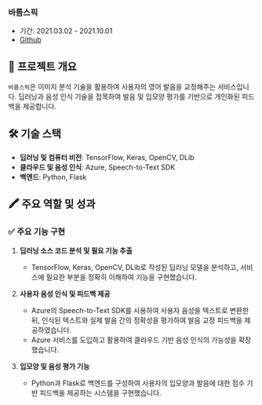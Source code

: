 ### **바름스픽**

- 기간: 2021.03.02 - 2021.10.01
- [Github](https://github.com/Barum-Speak/barumLipNet)

## 📌 프로젝트 개요

`바름스픽`은 이미지 분석 기술을 활용하여 사용자의 영어 발음을 교정해주는 서비스입니다. 
딥러닝과 음성 인식 기술을 접목하여 발음 및 입모양 평가를 기반으로 개인화된 피드백을 제공합니다.

## 🛠 기술 스택

- **딥러닝 및 컴퓨터 비전**: TensorFlow, Keras, OpenCV, DLib
- **클라우드 및 음성 인식**: Azure, Speech-to-Text SDK
- **백엔드**: Python, Flask

## 🖍 주요 역할 및 성과

### ✅ 주요 기능 구현

1. **딥러닝 소스 코드 분석 및 필요 기능 추출**
    - TensorFlow, Keras, OpenCV, DLib로 작성된 딥러닝 모델을 분석하고, 서비스에 필요한 부분을 정확히 이해하여 기능을 구현했습니다.

2. **사용자 음성 인식 및 피드백 제공**
    - Azure의 Speech-to-Text SDK를 사용하여 사용자 음성을 텍스트로 변환한 뒤, 인식된 텍스트와 실제 발음 간의 정확성을 평가하여 발음 교정 피드백을 제공하였습니다.
     - Azure 서비스를 도입하고 활용하여 클라우드 기반 음성 인식의 가능성을 확장했습니다.

3. **입모양 및 음성 평가 기능**
    - Python과 Flask로 백엔드를 구성하여 사용자의 입모양과 발음에 대한 점수 기반 피드백을 제공하는 시스템을 구현했습니다.
